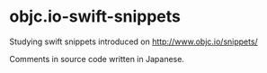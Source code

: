 # objc.io-swift-snippets

Studying swift snippets introduced on http://www.objc.io/snippets/

Comments in source code written in Japanese.
